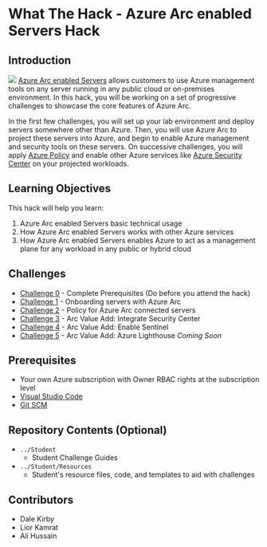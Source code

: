 # What The Hack - Azure Arc enabled Servers Hack

## Introduction
 ![](./img/image1.png)
 [Azure Arc enabled Servers](https://docs.microsoft.com/en-us/azure/azure-arc/servers/overview) allows customers to use Azure management tools on any server running in any public cloud or on-premises environment. In this hack, you will be working on a set of progressive challenges to showcase the core features of Azure Arc. 
 
 In the first few challenges, you will set up your lab environment and deploy servers somewhere other than Azure. Then, you will use Azure Arc to project these servers into Azure, and begin to enable Azure management and security tools on these servers. On successive challenges, you will apply [Azure Policy](https://docs.microsoft.com/en-us/azure/governance/policy/overview) and enable other Azure services like [Azure Security Center](https://docs.microsoft.com/en-us/azure/security-center/) on your projected workloads.

## Learning Objectives

This hack will help you learn:

1. Azure Arc enabled Servers basic technical usage
2. How Azure Arc enabled Servers works with other Azure services
3. How Azure Arc enabled Servers enables Azure to act as a management plane for any workload in any public or hybrid cloud

## Challenges
 - [Challenge 0](./Student/challenge00.md) - Complete Prerequisites (Do before you attend the hack)
 - [Challenge 1](./Student/challenge01.md) - Onboarding servers with Azure Arc
 - [Challenge 2](./Student/challenge02.md) - Policy for Azure Arc connected servers
 - [Challenge 3](./Student/challenge03.md) - Arc Value Add: Integrate Security Center
 - [Challenge 4](./Student/challenge04.md) - Arc Value Add: Enable Sentinel
 - [Challenge 5](./Student/challenge05.md) - Arc Value Add: Azure Lighthouse *Coming Soon*
 

## Prerequisites
- Your own Azure subscription with Owner RBAC rights at the subscription level
- [Visual Studio Code](https://code.visualstudio.com)
- [Git SCM](https://git-scm.com/download)

## Repository Contents (Optional)
- `../Student`
  - Student Challenge Guides
- `../Student/Resources`
  - Student's resource files, code, and templates to aid with challenges

## Contributors
- Dale Kirby
- Lior Kamrat
- Ali Hussain
